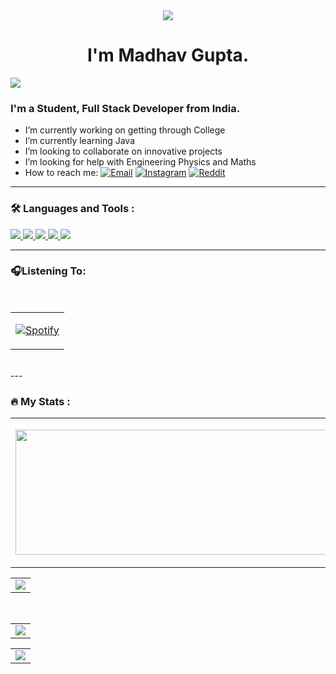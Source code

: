 <meta charset="UTF-8">


<div id="header" align="center">
  <img src="https://media.giphy.com/media/xTiIzJSKB4l7xTouE8/giphy.gif"/>
</div>

<h1 align = "center">I'm Madhav Gupta.</h1>
<img src="https://user-images.githubusercontent.com/73097560/115834477-dbab4500-a447-11eb-908a-139a6edaec5c.gif">


### I'm a Student, Full Stack Developer from India.

-  I’m currently working on getting through College
-  I’m currently learning Java
-  I’m looking to collaborate on innovative projects
-  I’m looking for help with Engineering Physics and Maths
-  How to reach me: <a href="mailto:e22cseu0827@bennett.edu.in"><img src="https://img.shields.io/badge/Microsoft_Outlook-0078D4?style=for-the-badge&logo=microsoft-outlook&logoColor=white" alt="Email"></a>  <a href="https://www.instagram.com/waitthatdoesntcompute"><img src="https://img.shields.io/badge/Instagram-E4405F?style=for-the-badge&logo=instagram&logoColor=white" alt="Instagram"></a>  <a href="https://www.reddit.com/user/M4dhav1"><img src="https://img.shields.io/badge/Reddit-FF4500?style=for-the-badge&logo=reddit&logoColor=white" alt="Reddit"></a>
---

### :hammer_and_wrench: Languages and Tools :

<div>
<a href="https://github.com/M4dhav">
  <img href = "https://github.com/M4dhav" src = "https://img.shields.io/badge/C-00599C?style=for-the-badge&logo=c&logoColor=white"/>
  </a><a href="https://github.com/M4dhav">
  <img href = "https://github.com/M4dhav" src = "https://img.shields.io/badge/Python-FFD43B?style=for-the-badge&logo=python&logoColor=blue"/></a><a href="https://github.com/M4dhav">
  <img href = "https://github.com/M4dhav" src = "https://img.shields.io/badge/Visual_Studio_Code-0078D4?style=for-the-badge&logo=visual%20studio%20code&logoColor=white"/></a><a href="https://github.com/M4dhav">
  <img href = "https://github.com/M4dhav" src = "https://img.shields.io/badge/PyCharm-000000.svg?&style=for-the-badge&logo=PyCharm&logoColor=white"/></a><a href="https://github.com/M4dhav">
  <img href = "https://github.com/M4dhav" src = "https://img.shields.io/badge/GIT-E44C30?style=for-the-badge&logo=git&logoColor=white"/></a>
</div>

---

### 🎧Listening To:
<br>
<center>
<table>
<tr>
<td align = "center">

[![Spotify](https://novatorem-phi-jade.vercel.app/api/spotify)](https://open.spotify.com/user/31caiiwb5h25qmpwompbcvieju3q)

</td>
</tr>
</table>
</center>
<br>
---

### :fire: My Stats :
<table>
<tr>
  <td align="center">
  <p align="center">
  <a href="https://github.com/M4dhav">
    <img align="center" height="200px" width="600"src="https://github-readme-stats.vercel.app/api?username=M4dhav&count_private=true&show_icons=true&show_icons=true&locale=en&theme=radical"/>
  </a>
  </td>
  <td align="center">
  <a href="https://github.com/M4dhav">
    <img align="center" height="200px" width="600" src="https://github-readme-stats.vercel.app/api/top-langs?username=M4dhav&show_icons=true&locale=en&layout=compact&theme=radical" />
    
  </a>
  </td>
</p>
</details>
</table>
<table align = "center">
<tr>
<td align = "center">
<a href="https://github.com/M4dhav">
<div align = "center">
  <img src = "https://github-readme-streak-stats.herokuapp.com/?user=M4dhav&theme=radical">
</div>
</a>
</tr>
</td>
</table>
<br>
<table align = "center">
<tr>
<td>
<a href="https://github.com/M4dhav">
<div align="center">
<img src="https://github-profile-summary-cards.vercel.app/api/cards/profile-details?username=M4dhav&theme=radical"> 
</div>
</a>
</td>
</tr>
</table>
<table align = "center">
<tr>
<td>
<a href="https://github.com/M4dhav">
<div align = "center">
  <img src = "https://github-profile-trophy.vercel.app/?username=M4dhav&theme=radical">
</div>
</a>
</td>
</tr>
</table>
